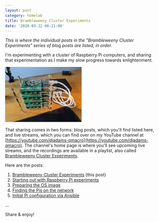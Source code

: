 ```yaml
---
layout: post
category: homelab
title: Brambleweeny Cluster Experiments
date: '2020-03-22 08:21:00'
---
```


_This is where the individual posts in the "Brambleweeny Cluster Experiments" series of blog posts are listed, in order._

I'm experimenting with a cluster of Raspberry Pi computers, and sharing that experimentation as I make my slow progress towards enlightenment.

<img src="/content/images/2020/03/picluster.png" alt="The cluster" width="250" height="180" />

That sharing comes in two forms: blog posts, which you'll find listed here, and live streams, which you can find over on my YouTube channel at [https://youtube.com/djadams-qmacro](https://youtube.com/djadams-qmacro). The channel's home page is where you'll see upcoming live streams, and the recordings are available in a playlist, also called [Brambleweeny Cluster Experiments](https://www.youtube.com/playlist?list=PLfctWmgNyOIf9rXaZp9RSM2YVxAPGGthe).

Here are the posts:

1. [Brambleweeny Cluster Experiments](/2020/03/22/brambleweeny-cluster-experiments) (this post)
1. [Starting out with Raspberry Pi experiments](/2020/03/22/starting-out-with-raspberry-pi-experiments)
1. [Preparing the OS image](/2020/03/22/preparing-the-os-image)
1. [Finding the Pis on the network](/2020/03/22/finding-the-pis-on-the-network)
1. [Initial Pi configuration via Ansible](/2020/04/05/initial-pi-configuration-via-ansible)

...

Share & enjoy!
